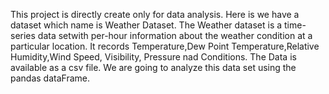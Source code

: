 This project is directly create only for data analysis. Here is we have a dataset which name is Weather Dataset. The Weather dataset is a time-series data setwith per-hour 
information about the weather condition at a particular location. It records Temperature,Dew Point Temperature,Relative Humidity,Wind Speed, Visibility, 
Pressure nad Conditions. The Data is available as a csv file. We are going to analyze this data set using the pandas dataFrame.
